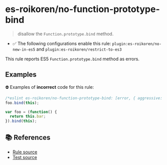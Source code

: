 # es-roikoren/no-function-prototype-bind
> disallow the `Function.prototype.bind` method.

- ✅ The following configurations enable this rule: `plugin:es-roikoren/no-new-in-es5` and `plugin:es-roikoren/restrict-to-es3`

This rule reports ES5 `Function.prototype.bind` method as errors.

## Examples

⛔ Examples of **incorrect** code for this rule:

```js
/*eslint es-roikoren/no-function-prototype-bind: [error, { aggressive: true }] */
foo.bind(this);

var foo = (function() {
  return this.bar;
}).bind(this);
```

## 📚 References

- [Rule source](https://github.com/roikoren755/eslint-plugin-es/blob/v0.0.3/src/rules/no-function-prototype-bind.ts)
- [Test source](https://github.com/roikoren755/eslint-plugin-es/blob/v0.0.3/tests/src/rules/no-function-prototype-bind.ts)
